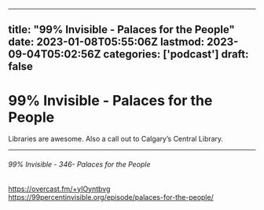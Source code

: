 
---
title: "99% Invisible - Palaces for the People"
date: 2023-01-08T05:55:06Z
lastmod: 2023-09-04T05:02:56Z
categories: ['podcast']
draft: false
---


# 99% Invisible - Palaces for the People

Libraries are awesome. Also a call out to Calgary’s Central Library.

- - -
###### 99% Invisible - 346- Palaces for the People

https://overcast.fm/+yIOyntbvg  
https://99percentinvisible.org/episode/palaces-for-the-people/

<!-- #public #podcast #99 percent invisible# -->

<!-- {BearID:A57F2493-1962-476B-8C50-3ED0123DA799-28016-00002D98053BB9AD} -->
